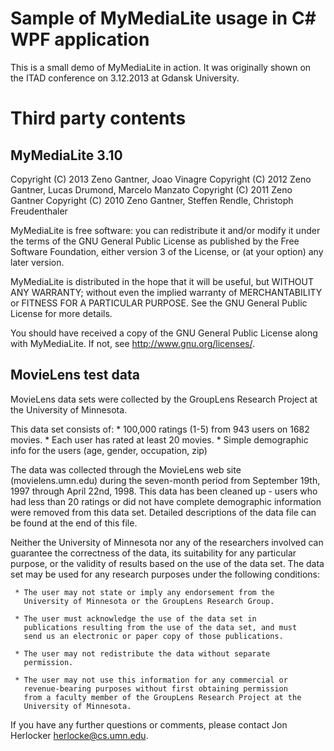 Sample of MyMediaLite usage in C# WPF application
=================================================

This is a small demo of MyMediaLite in action. It was originally shown on the ITAD conference on 3.12.2013 at Gdansk University.


Third party contents
====================

MyMediaLite 3.10
----------------

Copyright (C) 2013 Zeno Gantner, Joao Vinagre
Copyright (C) 2012 Zeno Gantner, Lucas Drumond, Marcelo Manzato
Copyright (C) 2011 Zeno Gantner
Copyright (C) 2010 Zeno Gantner, Steffen Rendle, Christoph Freudenthaler

MyMediaLite is free software: you can redistribute it and/or modify
it under the terms of the GNU General Public License as published by
the Free Software Foundation, either version 3 of the License, or
(at your option) any later version.

MyMediaLite is distributed in the hope that it will be useful,
but WITHOUT ANY WARRANTY; without even the implied warranty of
MERCHANTABILITY or FITNESS FOR A PARTICULAR PURPOSE.  See the
GNU General Public License for more details.

You should have received a copy of the GNU General Public License
along with MyMediaLite.  If not, see <http://www.gnu.org/licenses/>.


MovieLens test data
-------------------

MovieLens data sets were collected by the GroupLens Research Project
at the University of Minnesota.
 
This data set consists of:
	* 100,000 ratings (1-5) from 943 users on 1682 movies. 
	* Each user has rated at least 20 movies. 
        * Simple demographic info for the users (age, gender, occupation, zip)

The data was collected through the MovieLens web site
(movielens.umn.edu) during the seven-month period from September 19th, 
1997 through April 22nd, 1998. This data has been cleaned up - users
who had less than 20 ratings or did not have complete demographic
information were removed from this data set. Detailed descriptions of
the data file can be found at the end of this file.

Neither the University of Minnesota nor any of the researchers
involved can guarantee the correctness of the data, its suitability
for any particular purpose, or the validity of results based on the
use of the data set.  The data set may be used for any research
purposes under the following conditions:

     * The user may not state or imply any endorsement from the
       University of Minnesota or the GroupLens Research Group.

     * The user must acknowledge the use of the data set in
       publications resulting from the use of the data set, and must
       send us an electronic or paper copy of those publications.

     * The user may not redistribute the data without separate
       permission.

     * The user may not use this information for any commercial or
       revenue-bearing purposes without first obtaining permission
       from a faculty member of the GroupLens Research Project at the
       University of Minnesota.

If you have any further questions or comments, please contact Jon Herlocker
<herlocke@cs.umn.edu>. 
